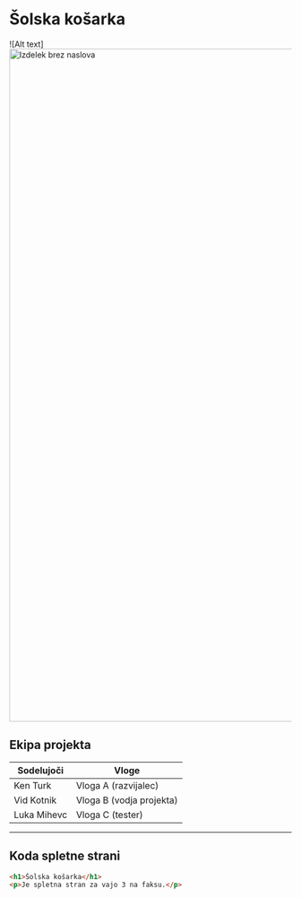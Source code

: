 # Šolska košarka

![Alt text]<img width="1200" height="1200" alt="Izdelek brez naslova" src="https://github.com/user-attachments/assets/c4945c01-5690-4a16-b4f5-08be7b25ccfd" />

## Ekipa projekta

| Sodelujoči   | Vloge      |
| ------------ | ---------- |
| Ken Turk     | Vloga A (razvijalec) |
| Vid Kotnik   | Vloga B (vodja projekta) |
| Luka Mihevc  | Vloga C (tester) |

---

## Koda spletne strani

```html
<h1>Šolska košarka</h1>
<p>Je spletna stran za vajo 3 na faksu.</p>
```
